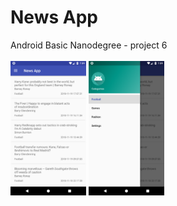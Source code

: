 # News App
Android Basic Nanodegree - project 6
<br /><br />
<img width="24%" src="https://github.com/karol-dabrowski/news-app/blob/master/screenshots/Screenshot_1542652828.png">
<img width="24%" src="https://github.com/karol-dabrowski/news-app/blob/master/screenshots/Screenshot_1542652831.png">

